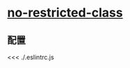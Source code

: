 
# [no-restricted-class](https://eslint.vuejs.org/rules/no-restricted-class.html)

## 配置

<<< ./.eslintrc.js
        